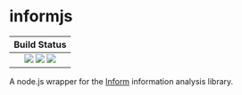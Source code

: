 # informjs

| **Build Status**                                                                                |
|:-----------------------------------------------------------------------------------------------:|
| [![][travis-img]][travis-url] [![][appveyor-img]][appveyor-url] [![][codecov-img]][codecov-url] |

[travis-img]: https://travis-ci.com/elife-asu/informjs.svg?branch=master
[travis-url]: https://travis-ci.com/elife-asu/informjs

[appveyor-img]: https://ci.appveyor.com/api/projects/status/n8jqnpax18188r9d/branch/master?svg=true
[appveyor-url]: https://ci.appveyor.com/project/dglmoore/informjs

[codecov-img]: https://codecov.io/gh/elife-asu/informjs/branch/master/graph/badge.svg
[codecov-url]: https://codecov.io/gh/elife-asu/informjs

A node.js wrapper for the [Inform](https://elife-asu.github.io/Inform) information analysis library.
